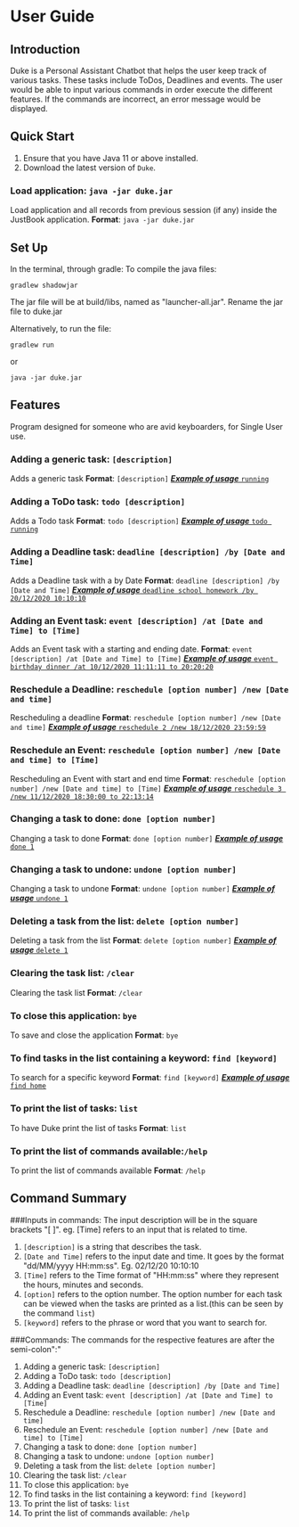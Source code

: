 # User Guide

## Introduction
 Duke is a Personal Assistant Chatbot that helps the user keep track of various tasks. These tasks include ToDos, Deadlines and events.
 The user would be able to input various commands in order execute the different features. If the commands are incorrect, an error message would be displayed.

## Quick Start

1. Ensure that you have Java 11 or above installed.
2. Download the latest version of `Duke`.

### Load application: `java -jar duke.jar`
Load application and all records from previous session (if any) inside the JustBook application.
**Format**: `java -jar duke.jar`

## Set Up
In the terminal, through gradle:
To compile the java files:

`gradlew shadowjar` 

The jar file will be at build/libs, named as "launcher-all.jar". Rename the jar file to duke.jar

Alternatively, to run the file:

`gradlew run`

or

`java -jar duke.jar`


## Features 

Program designed for someone who are avid keyboarders,  for Single User use. 


### Adding a generic task: `[description]`
Adds a generic task
**Format**: `[description]`
<ins>**_Example of usage_**<ins>
`running`

### Adding a ToDo task: `todo [description]`
Adds a Todo task
**Format**: `todo [description]`
<ins>**_Example of usage_**<ins>
`todo running`

### Adding a Deadline task: `deadline [description] /by [Date and Time]`
Adds a Deadline task with a by Date
**Format**: `deadline [description] /by [Date and Time]`
<ins>**_Example of usage_**<ins>
`deadline school homework /by 20/12/2020 10:10:10`

### Adding an Event task: `event [description] /at [Date and Time] to [Time]`
Adds an Event task with a starting and ending date.
**Format**: `event [description] /at [Date and Time] to [Time]`
<ins>**_Example of usage_**<ins>
`event birthday dinner /at 10/12/2020 11:11:11 to 20:20:20`

### Reschedule a Deadline: `reschedule [option number] /new [Date and time]`
Rescheduling a deadline
**Format**: `reschedule [option number] /new [Date and time]`
<ins>**_Example of usage_**<ins>
`reschedule 2 /new 18/12/2020 23:59:59`

### Reschedule an Event: `reschedule [option number] /new [Date and time] to [Time]`
Rescheduling an Event with start and end time
**Format**: `reschedule [option number] /new [Date and time] to [Time]`
<ins>**_Example of usage_**<ins>
`reschedule 3 /new 11/12/2020 18:30:00 to 22:13:14`


###  Changing a task to done: `done [option number]`
Changing a task to done
**Format**: `done [option number]`
<ins>**_Example of usage_**<ins>
`done 1`

### Changing a task to undone: `undone [option number]`
Changing a task to undone
**Format**: `undone [option number]`
<ins>**_Example of usage_**<ins>
`undone 1`

### Deleting a task from the list:  `delete [option number]`
Deleting a task from the list
**Format**: `delete [option number]`
<ins>**_Example of usage_**<ins>
`delete 1`

### Clearing the task list: `/clear`
Clearing the task list
**Format**: `/clear`


### To close this application: `bye`
To save and close the application
**Format**: `bye`

### To find tasks in the list containing a keyword: `find [keyword]`
To search for a specific keyword
**Format**: `find [keyword]`
<ins>**_Example of usage_**<ins>
`find home`

### To print the list of tasks:  `list`
To have Duke print the list of tasks
**Format**: `list`

### To print the list of commands available:`/help`
To print the list of commands available
**Format**: `/help`



## Command Summary
###Inputs in commands:
The input description will be in the square brackets "[ ]".
eg. [Time] refers to an input that is related to time.

1. `[description]` is a string that describes the task.
2. `[Date and Time]` refers to the input date and time. It goes by the format "dd/MM/yyyy HH:mm:ss". Eg. 02/12/20 10:10:10
3. `[Time]` refers to the Time format of "HH:mm:ss" where they represent the hours, minutes and seconds.
4. `[option]` refers to the option number. The option number for each task can be viewed when the tasks are printed
 as a list.(this can be seen by the command `list`)
5. `[keyword]` refers to the phrase or word that you want to search for.


###Commands:
The commands for the respective features are after the semi-colon":"

1. Adding a generic task: `[description]`
2. Adding a ToDo task: `todo [description]`
3. Adding a Deadline task: `deadline [description] /by [Date and Time]`
4. Adding an Event task: `event [description] /at [Date and Time] to [Time]`
5. Reschedule a Deadline: `reschedule [option number] /new [Date and time]`
6. Reschedule an Event: `reschedule [option number] /new [Date and time] to [Time]`
7. Changing a task to done: `done [option number]`
8. Changing a task to undone: `undone [option number]`
9. Deleting a task from the list: `delete [option number]`
10. Clearing the task list: `/clear`
11. To close this application: `bye`
12. To find tasks in the list containing a keyword: `find [keyword]`
13. To print the list of tasks: `list`
14. To print the list of commands available: `/help`